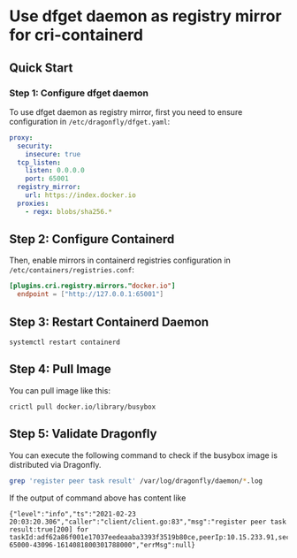 # Use dfget daemon as registry mirror for cri-containerd

## Quick Start

### Step 1: Configure dfget daemon

To use dfget daemon as registry mirror, first you need to ensure configuration in `/etc/dragonfly/dfget.yaml`:

```yaml
proxy:
  security:
    insecure: true
  tcp_listen:
    listen: 0.0.0.0
    port: 65001
  registry_mirror:
    url: https://index.docker.io
  proxies:
    - regx: blobs/sha256.*
```

## Step 2: Configure Containerd

Then, enable mirrors in containerd registries configuration in
`/etc/containers/registries.conf`:

```toml
[plugins.cri.registry.mirrors."docker.io"]
  endpoint = ["http://127.0.0.1:65001"]
```

## Step 3: Restart Containerd Daemon

```
systemctl restart containerd
```

## Step 4: Pull Image

You can pull image like this:

```
crictl pull docker.io/library/busybox
```

## Step 5: Validate Dragonfly

You can execute the following command to check if the busybox image is distributed via Dragonfly.

```bash
grep 'register peer task result' /var/log/dragonfly/daemon/*.log
```

If the output of command above has content like

```
{"level":"info","ts":"2021-02-23 20:03:20.306","caller":"client/client.go:83","msg":"register peer task result:true[200] for taskId:adf62a86f001e17037eedeaaba3393f3519b80ce,peerIp:10.15.233.91,securityDomain:,idc:,scheduler:127.0.0.1:8002","peerId":"10.15.233.91-65000-43096-1614081800301788000","errMsg":null}
```

